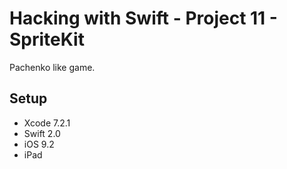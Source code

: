 # Hacking with Swift - Project 11 - SpriteKit

Pachenko like game.

## Setup

- Xcode 7.2.1
- Swift 2.0
- iOS 9.2
- iPad
